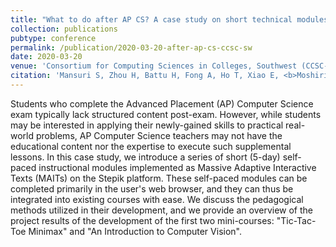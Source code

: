 ```yaml
---
title: "What to do after AP CS? A case study on short technical modules for post-AP-exam high school students"
collection: publications
pubtype: conference
permalink: /publication/2020-03-20-after-ap-cs-ccsc-sw
date: 2020-03-20
venue: 'Consortium for Computing Sciences in Colleges, Southwest (CCSC-SW) 2020'
citation: 'Mansuri S, Zhou H, Battu H, Fong A, Ho T, Xiao E, <b>Moshiri N</b> (2020). "What to do after AP CS? A case study on short technical modules for post-AP-exam high school students." <i>Consortium for Computing Sciences in Colleges, Southwest (CCSC-SW) 2020</i>. Poster.'
---
```

Students who complete the Advanced Placement (AP) Computer Science exam typically lack structured content post-exam. However, while students may be interested in applying their newly-gained skills to practical real-world problems, AP Computer Science teachers may not have the educational content nor the expertise to execute such supplemental lessons. In this case study, we introduce a series of short (5-day) self-paced instructional modules implemented as Massive Adaptive Interactive Texts (MAITs) on the Stepik platform. These self-paced modules can be completed primarily in the user's web browser, and they can thus be integrated into existing courses with ease. We discuss the pedagogical methods utilized in their development, and we provide an overview of the project results of the development of the first two mini-courses: "Tic-Tac-Toe Minimax" and "An Introduction to Computer Vision".
